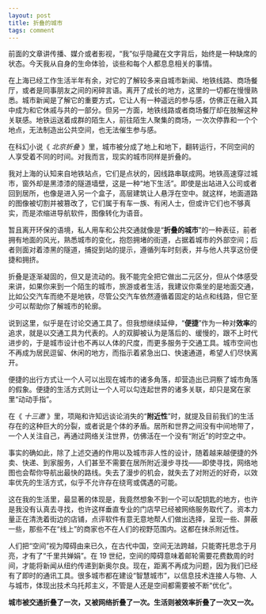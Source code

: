 ```yaml
---
layout: post
title: 折叠的城市
tags: comment
---
```


前面的文章讲传播、媒介或者影视，“我”似乎隐藏在文字背后，始终是一种缺席的状态。今天我从自身的生命体验，谈些和每个人都息息相关的事情。

在上海已经工作生活半年有余，对它的了解较多来自城市新闻、地铁线路、商场餐厅，或者是同事朋友之间的闲碎言语。离开了成长的地方，这里的一切都在慢慢熟悉。城市新闻是了解它的重要方式，它让人有一种遥远的参与感，仿佛正在融入其中成为和它休戚与共的一部分。但另一方面，地铁线路或者商场餐厅却在肢解这种关联感。地铁运送着成群的陌生人，前往陌生人聚集的商场，一次次停靠和一个个地点，无法制造出公共空间，也无法催生参与感。

在科幻小说《 *北京折叠* 》里，城市被分成了地上和地下，翻转运行，不同空间的人享受着不同的时间。对我而言，现实的城市同样是折叠的。

我对上海的认知来自地铁站点，它们是点状的，因线路串联成网。地铁高速穿过城市，窗外却是黑漆漆的隧道墙壁，这是一种“地下生活”。即使是出站进入公司或者回到居所，也像是进入另一个盒子，高层建筑让人悬浮在空中。就这样，地面道路的图像被切割并被篡改了，它们属于有车一族、有闲人士，但或许它们也不够真实，而是浓缩进导航软件，图像转化为语音。

暂且离开环保的语境，私人用车和公共交通就像是“**折叠的城市**”的一种表征，前者拥有地面的风光，熟悉城市的变化，抱怨拥堵的街道，占据着城市的外部空间；后者则面对着漆黑的隧道，捕捉到站的提示，遵循列车时刻表，并与他人共享这份便捷和拥挤。

折叠是逐渐凝固的，但又是流动的。我不能完全把它做出二元区分，但从个体感受来讲，如果你来到一个陌生的城市，旅游或者生活，我建议你乘坐的是地面交通，比如公交汽车而绝不是地铁，尽管公交汽车依然遵循着固定的站点和线路，但它至少可以帮助你了解城市的轮廓。

说到这里，似乎是在讨论交通工具了。但我想继续延伸，“**便捷**”作为一种对**效率**的追求，就是以交通工具为代表的。人的双脚被认为是落后的、缓慢的，跟不上时代进步的，于是城市设计也不再以人体的尺度，而更多服务于交通工具。城市空间也不再成为居民逗留、休闲的地方，而指示着紧急出口、快速通道，希望人们尽快离开。

便捷的出行方式让一个人可以出现在城市的诸多角落，却营造出已洞察了城市角落的假象。便捷的生活方式则让一个人可以勾连起世界的诸多关联，却只是窝在家里“动动手指”。

在《 *十三邀* 》里，项飚和许知远谈论消失的“**附近性**”时，就提及目前我们的生活存在的这种巨大的分裂，或者说是个体的矛盾。居所和世界之间没有中间地带了，一个人关注自己，再通过网络关注世界，仿佛活在一个没有“附近”的时空之中。

事实的确如此，除了上述交通的作用以及城市非人性的设计，随着越来越便捷的外卖、快递、到家服务，人们甚至不需要在居所附近漫步寻找——即使寻找，网络地图也会帮你导航出最快的路线。失去了漫步的机会，就失去了对附近的好奇，以效率优先的生活方式，似乎不允许存在绕弯或偶遇的可能。

这在我的生活里，最显著的体现是，我竟然想象不到一个可以配钥匙的地方，也许是我没有认真去寻找，也许这样垂直专业的门店早已经被网络服务取代了。资本力量正在清洗着街边的店铺，点评软件有意无意地帮人们做出选择，呈现一些、屏蔽一些，那些不在“线上”的商家也不在人们的视野范围内。这都在抹杀附近性。

人们把“空间”视为障碍由来已久，在古代中国，空间无法跨越，只能寄托思念于月亮，才有了“千里共婵娟”。在 19 世纪，空间的障碍意味着邮轮需要花费数周的时间，才能将新闻从纽约传递到新奥尔良。现在，距离不再成为问题，因为我们已经有了即时的通讯工具。很多城市都在建设“智慧城市”，以信息技术连接人与物、人与城市，体现出技术乌托邦主义，不管是人还是空间都需要被不断“优化”。

**城市被交通折叠了一次，又被网络折叠了一次。生活则被效率折叠了一次又一次。**